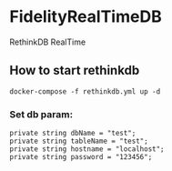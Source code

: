 # FidelityRealTimeDB
RethinkDB RealTime

## How to start rethinkdb
``docker-compose -f rethinkdb.yml up -d``


### Set db param:
    
	
	private string dbName = "test";
    private string tableName = "test";
    private string hostname = "localhost";
    private string password = "123456";
        
        

